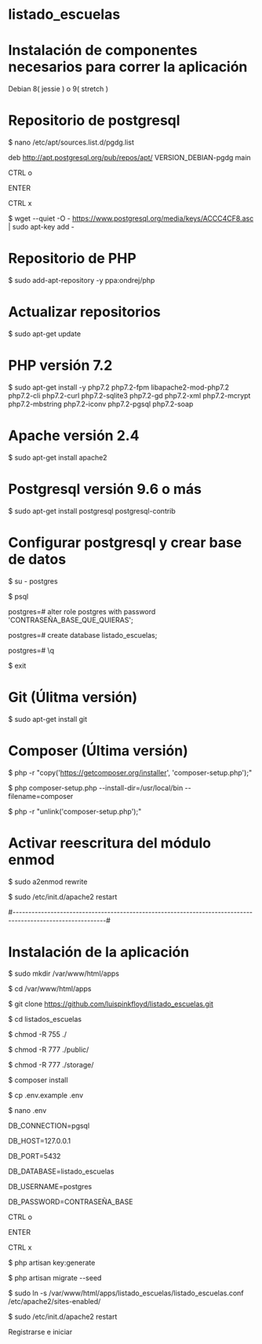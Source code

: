 # listado_escuelas

# Instalación de componentes necesarios para correr la aplicación

Debian 8( jessie ) o  9( stretch )

# Repositorio de postgresql

$ nano /etc/apt/sources.list.d/pgdg.list

deb http://apt.postgresql.org/pub/repos/apt/ VERSION_DEBIAN-pgdg main

CTRL o

ENTER

CTRL x

$ wget --quiet -O - https://www.postgresql.org/media/keys/ACCC4CF8.asc | sudo apt-key add -

# Repositorio de PHP

$ sudo add-apt-repository -y ppa:ondrej/php

# Actualizar repositorios

$ sudo apt-get update

# PHP versión 7.2

$ sudo apt-get install -y php7.2 php7.2-fpm libapache2-mod-php7.2 php7.2-cli php7.2-curl php7.2-sqlite3 php7.2-gd php7.2-xml php7.2-mcrypt php7.2-mbstring php7.2-iconv php7.2-pgsql php7.2-soap

# Apache versión 2.4

$ sudo apt-get install apache2

# Postgresql versión 9.6 o más

$ sudo apt-get install postgresql postgresql-contrib

# Configurar postgresql y crear base de datos

$ su - postgres

$ psql

postgres=# alter role postgres with password 'CONTRASEÑA_BASE_QUE_QUIERAS';

postgres=# create database listado_escuelas;

postgres=# \q

$ exit

# Git (Úlitma versión)

$ sudo apt-get install git

# Composer (Última versión)

$ php -r "copy('https://getcomposer.org/installer', 'composer-setup.php');"

$ php composer-setup.php --install-dir=/usr/local/bin --filename=composer

$ php -r "unlink('composer-setup.php');"

# Activar reescritura del módulo enmod

$ sudo a2enmod rewrite

$ sudo /etc/init.d/apache2 restart

#-----------------------------------------------------------------------------------------------------------#

# Instalación de la aplicación

$ sudo mkdir /var/www/html/apps

$ cd /var/www/html/apps

$ git clone https://github.com/luispinkfloyd/listado_escuelas.git

$ cd listados_escuelas

$ chmod -R 755 ./

$ chmod -R 777 ./public/

$ chmod -R 777 ./storage/

$ composer install

$ cp .env.example .env

$ nano .env 

DB_CONNECTION=pgsql

DB_HOST=127.0.0.1

DB_PORT=5432

DB_DATABASE=listado_escuelas

DB_USERNAME=postgres

DB_PASSWORD=CONTRASEÑA_BASE


CTRL o

ENTER

CTRL x

$ php artisan key:generate

$ php artisan migrate --seed

$ sudo ln -s /var/www/html/apps/listado_escuelas/listado_escuelas.conf /etc/apache2/sites-enabled/

$ sudo /etc/init.d/apache2 restart

Registrarse e iniciar










